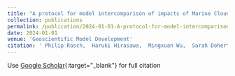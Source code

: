 ```yaml
---
title: "A protocol for model intercomparison of impacts of Marine Cloud Brightening Climate Intervention"
collection: publications
permalink: /publication/2024-01-01-A-protocol-for-model-intercomparison-of-impacts-of-Marine-Cloud-Brightening-Climate-Intervention
date: 2024-01-01
venue: 'Geoscientific Model Development'
citation: ' Philip Rasch,  Haruki Hirasawa,  Mingxuan Wu,  Sarah Doherty,  Robert Wood,  Hailong Wang,  Andy Jones,  James Haywood,  Hansi Singh, &quot;A protocol for model intercomparison of impacts of Marine Cloud Brightening Climate Intervention.&quot; Geoscientific Model Development, 2024.'
---
```

Use [Google Scholar](https://scholar.google.com/scholar?q=A+protocol+for+model+intercomparison+of+impacts+of+Marine+Cloud+Brightening+Climate+Intervention){:target="_blank"} for full citation